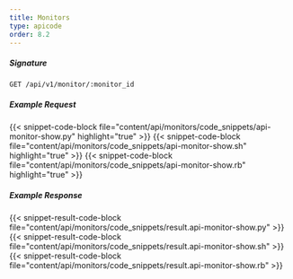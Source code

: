 ```yaml
---
title: Monitors
type: apicode
order: 8.2
---
```

##### Signature
`GET /api/v1/monitor/:monitor_id`
##### Example Request
{{< snippet-code-block file="content/api/monitors/code_snippets/api-monitor-show.py" highlight="true" >}}
{{< snippet-code-block file="content/api/monitors/code_snippets/api-monitor-show.sh" highlight="true" >}}
{{< snippet-code-block file="content/api/monitors/code_snippets/api-monitor-show.rb" highlight="true" >}}
##### Example Response
{{< snippet-result-code-block file="content/api/monitors/code_snippets/result.api-monitor-show.py" >}}
{{< snippet-result-code-block file="content/api/monitors/code_snippets/result.api-monitor-show.sh" >}}
{{< snippet-result-code-block file="content/api/monitors/code_snippets/result.api-monitor-show.rb" >}}